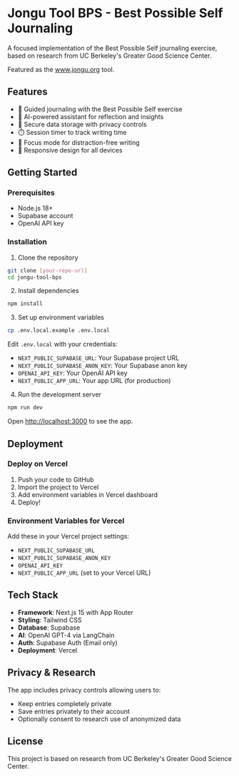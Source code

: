 # Jongu Tool BPS - Best Possible Self Journaling

A focused implementation of the Best Possible Self journaling exercise, based on research from UC Berkeley's Greater Good Science Center.

Featured as the www.jongu.org tool.

## Features

- 📝 Guided journaling with the Best Possible Self exercise
- 🤖 AI-powered assistant for reflection and insights
- 💾 Secure data storage with privacy controls
- ⏱️ Session timer to track writing time
- 🎯 Focus mode for distraction-free writing
- 📱 Responsive design for all devices

## Getting Started

### Prerequisites

- Node.js 18+
- Supabase account
- OpenAI API key

### Installation

1. Clone the repository
```bash
git clone [your-repo-url]
cd jongu-tool-bps
```

2. Install dependencies
```bash
npm install
```

3. Set up environment variables
```bash
cp .env.local.example .env.local
```

Edit `.env.local` with your credentials:
- `NEXT_PUBLIC_SUPABASE_URL`: Your Supabase project URL
- `NEXT_PUBLIC_SUPABASE_ANON_KEY`: Your Supabase anon key
- `OPENAI_API_KEY`: Your OpenAI API key
- `NEXT_PUBLIC_APP_URL`: Your app URL (for production)

4. Run the development server
```bash
npm run dev
```

Open [http://localhost:3000](http://localhost:3000) to see the app.

## Deployment

### Deploy on Vercel

1. Push your code to GitHub
2. Import the project to Vercel
3. Add environment variables in Vercel dashboard
4. Deploy!

### Environment Variables for Vercel

Add these in your Vercel project settings:
- `NEXT_PUBLIC_SUPABASE_URL`
- `NEXT_PUBLIC_SUPABASE_ANON_KEY`
- `OPENAI_API_KEY`
- `NEXT_PUBLIC_APP_URL` (set to your Vercel URL)

## Tech Stack

- **Framework**: Next.js 15 with App Router
- **Styling**: Tailwind CSS
- **Database**: Supabase
- **AI**: OpenAI GPT-4 via LangChain
- **Auth**: Supabase Auth (Email only)
- **Deployment**: Vercel

## Privacy & Research

The app includes privacy controls allowing users to:
- Keep entries completely private
- Save entries privately to their account
- Optionally consent to research use of anonymized data

## License

This project is based on research from UC Berkeley's Greater Good Science Center.
